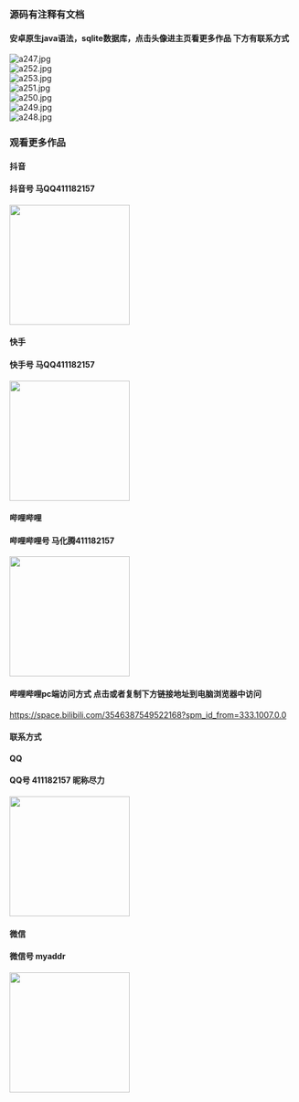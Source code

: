 ### 源码有注释有文档

#### 安卓原生java语法，sqlite数据库，点击头像进主页看更多作品 下方有联系方式
 <img src='https://img.alicdn.com/imgextra/i4/1658540494/O1CN01T158BO1FWIa9miw1A_!!1658540494.jpg' alt='a247.jpg' /></br> 
 <img src='https://img.alicdn.com/imgextra/i2/1658540494/O1CN01iegL751FWIaAb3Ydi_!!1658540494.jpg' alt='a252.jpg' /></br> 
 <img src='https://img.alicdn.com/imgextra/i4/1658540494/O1CN019y44hV1FWIaAb5yIv_!!1658540494.jpg' alt='a253.jpg' /></br> 
 <img src='https://img.alicdn.com/imgextra/i3/1658540494/O1CN01FWBj2q1FWIaCExFiG_!!1658540494.jpg' alt='a251.jpg' /></br> 
 <img src='https://img.alicdn.com/imgextra/i3/1658540494/O1CN01cF87Jv1FWIaCEvNIk_!!1658540494.jpg' alt='a250.jpg' /></br> 
 <img src='https://img.alicdn.com/imgextra/i4/1658540494/O1CN01gAQ2Ps1FWIa7vUE3H_!!1658540494.jpg' alt='a249.jpg' /></br> 
 <img src='https://img.alicdn.com/imgextra/i2/1658540494/O1CN016a5M5b1FWIaBXHiVD_!!1658540494.jpg' alt='a248.jpg' /></br>
### 观看更多作品

#### 抖音
#### 抖音号  马QQ411182157
<img src="https://gitee.com/QQ411182157/mingpian/raw/master/douyin.png" width="210px">

#### 快手
#### 快手号  马QQ411182157

<img src="https://gitee.com/QQ411182157/mingpian/raw/master/kuaishou.jpg" width="210px">

#### 哔哩哔哩
#### 哔哩哔哩号  马化腾411182157

<img src="https://gitee.com/QQ411182157/mingpian/raw/master/bili.png" width="210px">

#### 哔哩哔哩pc端访问方式 点击或者复制下方链接地址到电脑浏览器中访问

https://space.bilibili.com/3546387549522168?spm_id_from=333.1007.0.0


#### 联系方式
#### QQ
#### QQ号 411182157 昵称尽力

<img src="https://gitee.com/QQ411182157/mingpian/raw/master/qq.jpg" width="210px">

#### 微信
#### 微信号 myaddr

<img src="https://gitee.com/QQ411182157/mingpian/raw/master/weixin.png" width="210px">
